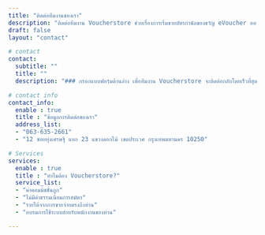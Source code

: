 ```yaml
---
title: "ติดต่อทีมงานของเรา"
description: "ติดต่อทีมงาน Voucherstore ช่วยเรื่องการเริ่มขายบัตรกำนัลของขวัญ eVoucher ออนไลน์ สำหรับธุรกิจการโรงแรม ธุรกิจร้านอาหาร ธุรกิจสนามกอล์ฟ และธุรกิจอื่นๆ ได้อย่างไร"
draft: false
layout: "contact"

# contact
contact:
  subtitle: ""
  title: ""
  description: "### กรอกแบบฟอร์มด้านล่าง เพื่อทีมงาน Voucherstore จะติดต่อกลับโดยเร็วที่สุด"

# contact info
contact_info:
  enable : true
  title : "ข้อมูลการติดต่อของเรา"
  address_list:
  - "063-635-2661"
  - "12 ซอยทุ่งเศรษฐี แยก 23 แขวงดอกไม้ เขตประเวศ กรุงเทพมหานคร 10250"

# Services
services:
  enable : true
  title : "ทำไมต้อง Voucherstore?"
  service_list:
  - "ค่าคอมมิชชั่นถูก"
  - "ไม่มีค่าธรรมเนียมการสมัคร"
  - "รายได้จากการขายจ่ายตรงถึงท่าน"
  - "อบรมการใช้ระบบสำหรับพนักงานของท่าน"

---
```

